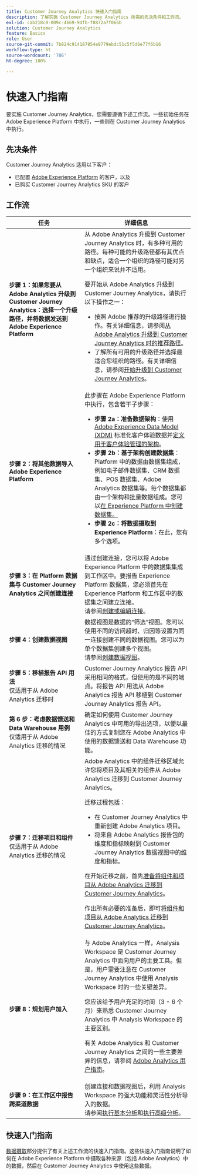 ```yaml
---
title: Customer Journey Analytics 快速入门指南
description: 了解实施 Customer Journey Analytics 所需的先决条件和工作流。
exl-id: cab218c0-009c-4669-9dfb-f8872a7f066b
solution: Customer Journey Analytics
feature: Basics
role: User
source-git-commit: 7b824c914187854e9779ebdc51c5f5d6e77f6b16
workflow-type: ht
source-wordcount: '786'
ht-degree: 100%

---
```


# 快速入门指南

要实施 Customer Journey Analytics，您需要遵循下述工作流。一些初始任务在 Adobe Experience Platform 中执行，一些则在 Customer Journey Analytics 中执行。

## 先决条件

Customer Journey Analytics 适用以下客户：

* 已配置 [Adobe Experience Platform](https://www.adobe.com/cn/experience-platform.html) 的客户，以及
* 已购买 Customer Journey Analytics SKU 的客户

## 工作流

| 任务 | 详细信息 |
| --- | --- |
| **步骤 1：如果您要从 Adobe Analytics 升级到 Customer Journey Analytics：选择一个升级路径，并将数据发送到 Adobe Experience Platform** | 从 Adobe Analytics 升级到 Customer Journey Analytics 时，有多种可用的路径。每种可能的升级路径都有其优点和缺点，适合一个组织的路径可能对另一个组织来说并不适用。 <p>要开始从 Adobe Analytics 升级到 Customer Journey Analytics，请执行以下操作之一：</p><ul><li>按照 Adobe 推荐的升级路径进行操作。有关详细信息，请参阅[从 Adobe Analytics 升级到 Customer Journey Analytics 时的推荐路径](/help/getting-started/cja-upgrade/cja-upgrade-recommendations.md)。</li><li>了解所有可用的升级路径并选择最适合您组织的路径。有关详细信息，请参阅[开始升级到 Customer Journey Analytics](/help/getting-started/cja-upgrade/cja-upgrade-getstarted.md)。</li></ul> |
| **步骤 2：将其他数据导入 Adobe Experience Platform** | 此步骤在 Adobe Experience Platform 中执行，包含若干子步骤：<ul><li>**步骤 2a：准备数据架构**：使用 [Adobe Experience Data Model (XDM)](https://experienceleague.adobe.com/cn/docs/experience-platform/xdm/home.html?lang=zh-Hans) 标准化客户体验数据并[定义用于客户体验管理的架构](https://experienceleague.adobe.com/cn/docs/experience-platform/xdm/tutorials/create-schema-ui.html?lang=zh-Hans)。</li><li>**步骤 2b：基于架构创建数据集**：Platform 中的数据由数据集组成，例如电子邮件数据集、CRM 数据集、POS 数据集、Adobe Analytics 数据集等。每个数据集都由一个架构和批量数据组成。您可以[在 Experience Platform 中创建数据集。](https://experienceleague.adobe.com/cn/docs/platform-learn/getting-started-for-data-architects-and-data-engineers/create-datasets.html?lang=zh-Hans)</li><li>**步骤 2c：将数据摄取到 Experience Platform**：在此，您有多个选项。</li></ul> |
| **步骤 3：在 Platform 数据集与 Customer Journey Analytics 之间创建连接** | 通过创建连接，您可以将 Adobe Experience Platform 中的数据集集成到工作区中。要报告 Experience Platform 数据集，您必须首先在 Experience Platform 和工作区中的数据集之间建立连接。<br>请参阅[创建或编辑连接](/help/connections/create-connection.md)。 |
| **步骤 4：创建数据视图** | 数据视图是数据的“筛选”视图。您可以使用不同的访问超时、归因等设置为同一连接创建不同的数据视图。您可以为单个数据集创建多个视图。<br>请参阅[创建数据视图](/help/data-views/create-dataview.md)。 |
| **步骤 5：移植报告 API 用法**</br>&#x200B;仅适用于从 Adobe Analytics 迁移时 | Customer Journey Analytics 报告 API 采用相同的格式，但使用的是不同的端点。将报告 API 用法从 Adobe Analytics 报告 API 移植到 Customer Journey Analytics 报告 API。 |
| **第 6 步：考虑数据馈送和 Data Warehouse 用例**</br>&#x200B;仅适用于从 Adobe Analytics 迁移的情况 | 确定如何使用 Customer Journey Analytics 中可用的导出选项，以便以最佳的方式复制您在 Adobe Analytics 中使用的数据馈送和 Data Warehouse 功能。<!-- link to docs Rob is creating --> |
| **步骤 7：迁移项目和组件**</br>&#x200B;仅适用于从 Adobe Analytics 迁移的情况 | Adobe Analytics 中的组件迁移区域允许您将项目及其相关的组件从 Adobe Analytics 迁移到 Customer Journey Analytics。<p>迁移过程包括：</p><ul><li>在 Customer Journey Analytics 中重新创建 Adobe Analytics 项目。</li><li>将来自 Adobe Analytics 报告包的维度和指标映射到 Customer Journey Analytics 数据视图中的维度和指标。</li></ul><p>在开始迁移之前，首先[准备将组件和项目从 Adobe Analytics 迁移到 Customer Journey Analytics](https://experienceleague.adobe.com/cn/docs/analytics/admin/admin-tools/component-migration/prepare-component-migration.html)。</p><p>作出所有必要的准备后，即可[将组件和项目从 Adobe Analytics 迁移到 Customer Journey Analytics](https://experienceleague.adobe.com/cn/docs/analytics/admin/admin-tools/component-migration/component-migration.html)。</p> |
| **步骤 8：规划用户加入** | 与 Adobe Analytics 一样，Analysis Workspace 是 Customer Journey Analytics 中面向用户的主要工具。但是，用户需要注意在 Customer Journey Analytics 中使用 Analysis Workspace 时的一些关键差异。<p>您应该给予用户充足的时间（3 - 6 个月）来熟悉 Customer Journey Analytics 中 Analysis Workspace 的主要区别。</p><p>有关 Adobe Analytics 和 Customer Journey Analytics 之间的一些主要差异的信息，请参阅 [Adobe Analytics 用户指南](/help/getting-started/aa-to-cja-user.md)。</p> |
| **步骤 9：在工作区中报告跨渠道数据** | 创建连接和数据视图后，利用 Analysis Workspace 的强大功能和灵活性分析导入的数据。<br>请参阅[执行基本分析](/help/analysis-workspace/perform-basic-analysis.md)和[执行高级分析](/help/analysis-workspace/perform-adv-analysis.md)。 |

## 快速入门指南

[数据摄取](../data-ingestion/data-ingestion.md)部分提供了有关上述工作流的快速入门指南。这些快速入门指南说明了如何在 Adobe Experience Platform 中摄取各种来源（包括 Adobe Analytics）中的数据，然后在 Customer Journey Analytics 中使用这些数据。
